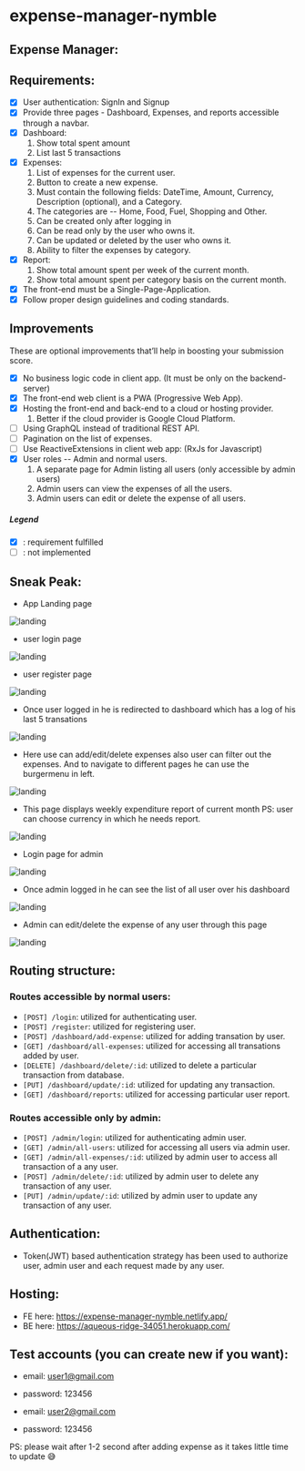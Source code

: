 # expense-manager-nymble

## Expense Manager: 
## Requirements:

- [x] User authentication: SignIn and Signup
- [x] Provide three pages - Dashboard, Expenses, and reports accessible through a navbar.
- [x] Dashboard:
    1. Show total spent amount
    2. List last 5 transactions
- [x] Expenses:
    1. List of expenses for the current user.
    2. Button to create a new expense.
    3. Must contain the following fields: DateTime, Amount, Currency, Description (optional), and a Category.
    4. The categories are -- Home, Food, Fuel, Shopping and Other.
    5. Can be created only after logging in
    6. Can be read only by the user who owns it.
    7. Can be updated or deleted by the user who owns it.
    8. Ability to filter the expenses by category.
- [x] Report:
    1. Show total amount spent per week of the current month.
    2. Show total amount spent per category basis on the current month.
- [x] The front-end must be a Single-Page-Application.
- [x] Follow proper design guidelines and coding standards.

## Improvements

These are optional improvements that’ll help in boosting your submission score.

- [x] No business logic code in client app. (It must be only on the backend-server)
- [x] The front-end web client is a PWA (Progressive Web App).
- [x] Hosting the front-end and back-end to a cloud or hosting provider.
    1. Better if the cloud provider is Google Cloud Platform.
- [ ] Using GraphQL instead of traditional REST API.
- [ ] Pagination on the list of expenses.
- [ ] Use ReactiveExtensions in client web app: (RxJs for Javascript)
- [x] User roles -- Admin and normal users.
    1. A separate page for Admin listing all users (only accessible by admin users)
    2. Admin users can view the expenses of all the users.
    3. Admin users can edit or delete the expense of all users.
    
##### Legend 
- [x] : requirement fulfilled
- [ ] : not implemented

## Sneak Peak: 
- App Landing page
<img src="images/landing.png" alt="landing" />

- user login page
<img src="images/user-login.png" alt="landing" />

- user register page
<img src="images/user-register.png" alt="landing" />

- Once user logged in he is redirected to dashboard which has a log of his last 5 transations 
<img src="images/user-dashboard.png" alt="landing" />

- Here use can add/edit/delete expenses also user can filter out the expenses. And to navigate to different pages he can use the burgermenu in left.
<img src="images/user-expenses.png" alt="landing" />

- This page displays weekly expenditure report of current month PS: user can choose currency in which he needs report.
<img src="images/user-report.png" alt="landing" />

- Login page for admin
<img src="images/admin-login.png" alt="landing" />

- Once admin logged in he can see the list of all user over his dashboard
<img src="images/admin-dashboard.png" alt="landing" />

- Admin can edit/delete the expense of any user through this page
<img src="images/admin-user-expense.png" alt="landing" />

## Routing structure:

### Routes accessible by normal users:

- `[POST] /login`: utilized for authenticating user.
- `[POST] /register`: utilized for registering user.
- `[POST] /dashboard/add-expense`: utilized for adding transation by user.
- `[GET] /dashboard/all-expenses`: utilized for accessing all transations added by user.
- `[DELETE] /dashboard/delete/:id`: utilized to delete a particular transaction from database.
- `[PUT] /dashboard/update/:id`: utilized for updating any transaction.
- `[GET] /dashboard/reports`: utilized for accessing particular user report.

### Routes accessible only by admin:

- `[POST] /admin/login`: utilized for authenticating admin user.
- `[GET] /admin/all-users`: utilized for accessing all users via admin user.
- `[GET] /admin/all-expenses/:id`: utilized by admin user to access all transaction of a any user.
- `[POST] /admin/delete/:id`: utilized by admin user to delete any transaction of any user.
- `[PUT] /admin/update/:id`: utilized by admin user to update any transaction of any user.

## Authentication:

- Token(JWT) based authentication strategy has been used to authorize user, admin user and each request made by any user. 

## Hosting:
- FE here: https://expense-manager-nymble.netlify.app/
- BE here: https://aqueous-ridge-34051.herokuapp.com/

## Test accounts (you can create new if you want):
- email: user1@gmail.com
- password: 123456

- email: user2@gmail.com
- password: 123456

PS: please wait after 1-2 second after adding expense as it takes little time to update 😅
